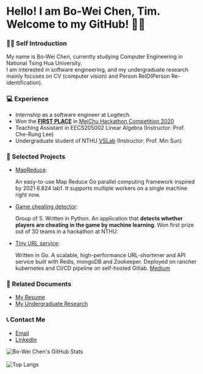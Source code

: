 
<!--
**BWbwchen/BWbwchen** is a ✨ _special_ ✨ repository because its `README.md` (this file) appears on your GitHub profile.

Here are some ideas to get you started:

- 🔭 I’m currently working on ...
- 🌱 I’m currently learning ...
- 👯 I’m looking to collaborate on ...
- 🤔 I’m looking for help with ...
- 💬 Ask me about ...
- 📫 How to reach me: ...
- 😄 Pronouns: ...
- ⚡ Fun fact: ...
-->
# Hello! I am Bo-Wei Chen, Tim. Welcome to my GitHub! 🚀🚀
### 🙋‍♂️ Self Introduction
My name is Bo-Wei Chen, currently studying Computer Engineering in National Tsing Hua University. 
<br />
I am interested in software engineering, and my undergraduate research mainly focuses on CV (computer vision) and Person ReID(Person Re-identification). 

### 💻 Experience
* Internship as a software engineer at Logitech.
* Won the [**FIRST PLACE**](https://www.hccg.gov.tw/ch/home.jsp?id=48&parentpath=&mcustomize=municipalnews_view.jsp&toolsflag=Y&dataserno=202010250004&t=MunicipalNews&mserno=201601300020) in [MeiChu Hackathon Competition 2020](https://github.com/Logi-Meichu/Meichu2020_Team_726)
* Teaching Assistant in EECS205002 Linear Algebra (Instructor: Prof. Che-Rung Lee)
* Undergraduate student of NTHU [VSLab](https://aliensunmin.github.io/lab/info.html) (Instructor: Prof. Min Sun)

### 📝 Selected Projects
* [MapReduce](https://github.com/BWbwchen/MapReduce):
  
  An easy-to-use Map Reduce Go parallel computing framework inspired by 2021 6.824 lab1. It supports multiple workers on a single machine right now.

* [Game cheating detector](https://github.com/Logi-Meichu/Meichu2020_Team_726):

  Group of 5. Written in Python. An application that **detects whether players are cheating in the game by
  machine learning**. Won first prize out of 30 teams in a hackathon at NTHU.
* [Tiny URL service](https://github.com/BWbwchen/tinyURL):
  
  Written in Go. A scalable, high-performance URL-shortener and API service built with Redis, mongoDB and
  Zookeeper. Deployed on rancher kubernetes and CI/CD pipeline on self-hosted Gitlab. [Medium](https://medium.com/@tim.chenbw/lets-build-a-tinyurl-service-in-golang-47deb5a7904f)


### 📕 Related Documents
* [My Resume](https://drive.google.com/file/d/1t8FV8S4jzDyio3ZeNEqPZfboJH8evSoM/view?usp=sharing)
* [My Undergraduate Research](https://drive.google.com/file/d/1HpByl241IlU5HDt7_APYjcbWuynnbvOe/view?usp=sharing)

### 📞 Contact Me
* [Email](mailto:tim.chenbw@gmail.com)
* [LinkedIn](https://www.linkedin.com/in/bo-wei-chen/)


![Bo-Wei Chen's GitHub Stats](https://github-readme-stats.vercel.app/api?username=BWbwchen&theme=vision-friendly-dark)
<br />
<br />
![Top Langs](https://github-readme-stats.vercel.app/api/top-langs/?username=BWbwchen&layout=compact&theme=vision-friendly-dark)
